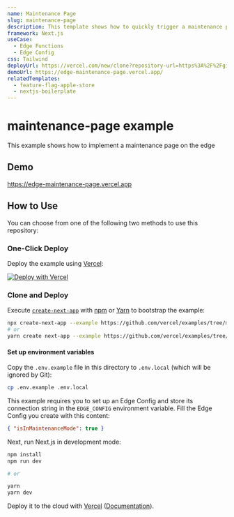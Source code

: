 ```yaml
---
name: Maintenance Page
slug: maintenance-page
description: This template shows how to quickly trigger a maintenance page using Edge Config
framework: Next.js
useCase:
  - Edge Functions
  - Edge Config
css: Tailwind
deployUrl: https://vercel.com/new/clone?repository-url=https%3A%2F%2Fgithub.com%2Fvercel%2Fexamples%2Ftree%2Fmain%2Fedge-functions%2Fmaintenance-page&project-name=maintenance-page&repo-name=maintenance-page
demoUrl: https://edge-maintenance-page.vercel.app/
relatedTemplates:
  - feature-flag-apple-store
  - nextjs-boilerplate
---
```


# maintenance-page example

This example shows how to implement a maintenance page on the edge

## Demo

https://edge-maintenance-page.vercel.app

## How to Use

You can choose from one of the following two methods to use this repository:

### One-Click Deploy

Deploy the example using [Vercel](https://vercel.com?utm_source=github&utm_medium=readme&utm_campaign=vercel-examples):

[![Deploy with Vercel](https://vercel.com/button)](https://vercel.com/new/git/external?repository-url=https://github.com/vercel/examples/tree/main/edge-functions/maintenance-page&project-name=maintenance-page&repository-name=maintenance-page)

### Clone and Deploy

Execute [`create-next-app`](https://github.com/vercel/next.js/tree/canary/packages/create-next-app) with [npm](https://docs.npmjs.com/cli/init) or [Yarn](https://yarnpkg.com/lang/en/docs/cli/create/) to bootstrap the example:

```bash
npx create-next-app --example https://github.com/vercel/examples/tree/main/edge-functions/maintenance-page
# or
yarn create next-app --example https://github.com/vercel/examples/tree/main/edge-functions/maintenance-page
```

#### Set up environment variables

Copy the `.env.example` file in this directory to `.env.local` (which will be ignored by Git):

```bash
cp .env.example .env.local
```

This example requires you to set up an Edge Config and store its connection string in the `EDGE_CONFIG` environment variable. Fill the Edge Config you create with this content:

```json
{ "isInMaintenanceMode": true }
```

Next, run Next.js in development mode:

```bash
npm install
npm run dev

# or

yarn
yarn dev
```

Deploy it to the cloud with [Vercel](https://vercel.com/new?utm_source=github&utm_medium=readme&utm_campaign=edge-middleware-eap) ([Documentation](https://nextjs.org/docs/deployment)).
